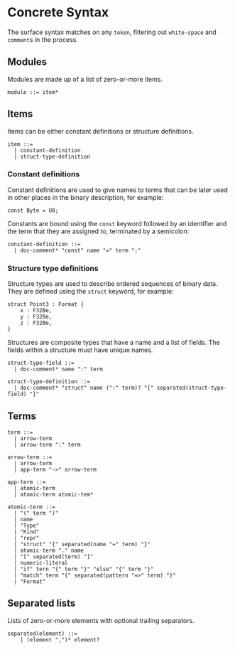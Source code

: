 # Concrete Syntax

The surface syntax matches on any `token`, filtering out `white-space` and
`comment`s in the process.

## Modules

Modules are made up of a list of zero-or-more items.

```text
module ::= item*
```

## Items

Items can be either constant definitions or structure definitions.

```text
item ::=
  | constant-definition
  | struct-type-definition
```

### Constant definitions

Constant definitions are used to give names to terms that can be later used in
other places in the binary description, for example:

```fathom
const Byte = U8;
```

Constants are bound using the `const` keyword followed by an
identifier and the term that they are assigned to, terminated by a
semicolon:

```text
constant-definition ::=
  | doc-comment* "const" name "=" term ";"
```

### Structure type definitions

Structure types are used to describe ordered sequences of binary data.
They are defined using the `struct` keyword, for example:

```fathom
struct Point3 : Format {
    x : F32Be,
    y : F32Be,
    z : F32Be,
}
```

Structures are composite types that have a name and a list of fields. The
fields within a structure must have unique names.

```text
struct-type-field ::=
  | doc-comment* name ":" term

struct-type-definition ::=
  | doc-comment* "struct" name (":" term)? "{" separated(struct-type-field) "}"
```

## Terms

```text
term ::=
  | arrow-term
  | arrow-term ":" term

arrow-term ::=
  | arrow-term
  | app-term "->" arrow-term

app-term ::=
  | atomic-term
  | atomic-term atomic-tem*

atomic-term ::=
  | "(" term ")"
  | name
  | "Type"
  | "Kind"
  | "repr"
  | "struct" "{" separated(name "=" term) "}"
  | atomic-term "." name
  | "[" separated(term) "]"
  | numeric-literal
  | "if" tern "{" term "}" "else" "{" term "}"
  | "match" term "{" separated(pattern "=>" term) "}"
  | "Format"
```

## Separated lists

Lists of zero-or-more elements with optional trailing separators.

```text
separated(element) ::=
    | (element ",")* element?
```
